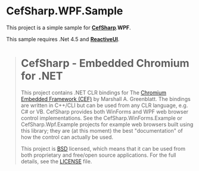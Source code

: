 # CefSharp.WPF.Sample #
This project is a simple sample for [**CefSharp**](https://github.com/cefsharp/CefSharp "CefSharp").**WPF**.

This sample requires .Net 4.5 and [**ReactiveUI**](http://www.reactiveui.net/ "ReactiveUI").

> # CefSharp - Embedded Chromium for .NET
> 
> This project contains .NET CLR bindings for The [Chromium Embedded Framework (CEF)](http://code.google.com/p/chromiumembedded/ "Google Code") by Marshall A. Greenblatt. The bindings are written in C++/CLI but can be used from any CLR language, e.g. C# or VB. CefSharp provides both WinForms and WPF web browser control implementations. See the CefSharp.WinForms.Example or CefSharp.Wpf.Example projects for example web browsers built using this library; they are (at this moment) the best "documentation" of how the control can actually be used.
> 
> This project is [BSD](http://www.opensource.org/licenses/bsd-license.php "BSD License") licensed, which means that it can be used from both proprietary and free/open source applications. For the full details, see the [LICENSE](LICENSE) file.


